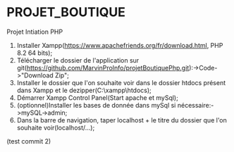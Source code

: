 # PROJET_BOUTIQUE
 Projet Intiation PHP


 1. Installer Xampp(https://www.apachefriends.org/fr/download.html, PHP 8.2 64 bits);
 2. Télécharger le dossier de l'application sur git(https://github.com/MarvinProInfo/projetBoutiquePhp.git):->Code->"Download Zip";
 3. Installer le dossier que l'on souhaite voir dans le dossier htdocs présent dans Xampp et le dezipper(C:\xampp\htdocs);
 4. Démarrer Xampp Control Panel(Start apache et mySql);
 5. (optionnel)Installer les bases de donnée dans mySql si nécessaire:->mySQL->admin;
 6. Dans la barre de navigation, taper localhost + le titre du dossier que l'on souhaite voir(localhost/...);


 (test commit 2)